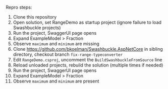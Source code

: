 Repro steps:
1. Clone this repository
2. Open solution, set RangeDemo as startup project (ignore failure to load Swashbuckle projects)
3. Run the project, SwaggerUI page opens
4. Expand ExampleModel > Fraction
5. Observe `maximum` and `minimum` are missing
6. Clone https://github.com/bkoelman/Swashbuckle.AspNetCore in sibling directory, checkout branch `fix-range-typeconverter`
7. Edit `RangeDemo.csproj`, uncomment the `BuildSwashbuckleFromSource` line
8. Reload unloaded projects, rebuild the solution (multiple times if needed)
9. Run the project, SwaggerUI page opens
10. Expand ExampleModel > Fraction
11. Observe `maximum` and `minimum` are present

